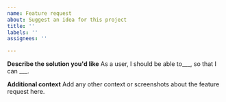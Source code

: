 ```yaml
---
name: Feature request
about: Suggest an idea for this project
title: ''
labels: ''
assignees: ''

---
```


**Describe the solution you'd like**
As a user, I should be able to___, so that I can ___.

**Additional context**
Add any other context or screenshots about the feature request here.
